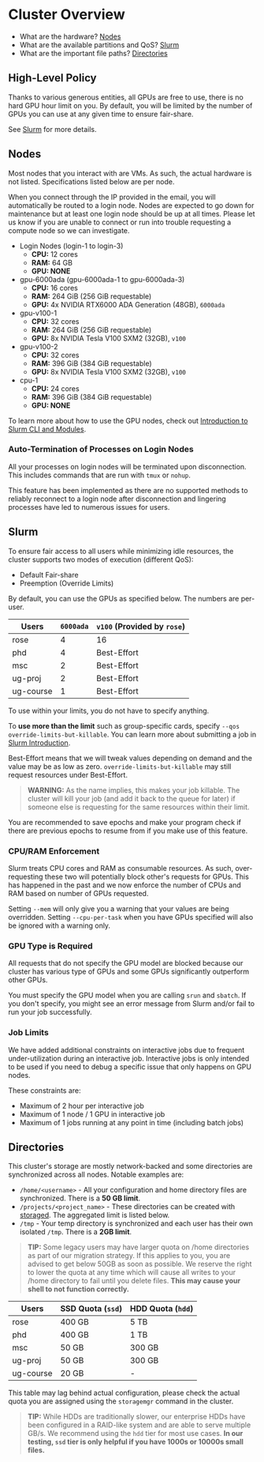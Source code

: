 # Cluster Overview

- What are the hardware? [Nodes](#Nodes)
- What are the available partitions and QoS? [Slurm](#Slurm)
- What are the important file paths? [Directories](#Directories)

## High-Level Policy

Thanks to various generous entities, all GPUs are free to use, there is no hard
GPU hour limit on you. By default, you will be limited by the number of GPUs you
can use at any given time to ensure fair-share.

See [Slurm](#Slurm) for more details.

## Nodes

Most nodes that you interact with are VMs. As such, the actual hardware is not
listed. Specifications listed below are per node.

When you connect through the IP provided in the email, you will automatically be
routed to a login node. Nodes are expected to go down for maintenance but at
least one login node should be up at all times. Please let us know if you are
unable to connect or run into trouble requesting a compute node so we can
investigate.

- Login Nodes (login-1 to login-3)
  - **CPU:** 12 cores
  - **RAM:** 64 GB
  - **GPU: NONE**
- gpu-6000ada (gpu-6000ada-1 to gpu-6000ada-3)
  - **CPU:** 16 cores
  - **RAM:** 264 GiB (256 GiB requestable)
  - **GPU:** 4x NVIDIA RTX6000 ADA Generation (48GB), `6000ada`
- gpu-v100-1
  - **CPU:** 32 cores
  - **RAM:** 264 GiB (256 GiB requestable)
  - **GPU:** 8x NVIDIA Tesla V100 SXM2 (32GB), `v100`
- gpu-v100-2
  - **CPU:** 32 cores
  - **RAM:** 396 GiB (384 GiB requestable)
  - **GPU:** 8x NVIDIA Tesla V100 SXM2 (32GB), `v100`
- cpu-1
  - **CPU:** 24 cores
  - **RAM:** 396 GiB (384 GiB requestable)
  - **GPU: NONE**

To learn more about how to use the GPU nodes, check out
[Introduction to Slurm CLI and Modules](slurm.md).

### Auto-Termination of Processes on Login Nodes

All your processes on login nodes will be terminated upon disconnection. This
includes commands that are run with `tmux` or `nohup`.

This feature has been implemented as there are no supported methods to reliably
reconnect to a login node after disconnection and lingering processes have led
to numerous issues for users.

## Slurm

To ensure fair access to all users while minimizing idle resources, the cluster
supports two modes of execution (different QoS):

- Default Fair-share
- Preemption (Override Limits)

By default, you can use the GPUs as specified below. The numbers are per-user.

| Users     | `6000ada` | `v100` (Provided by `rose`) |
|-----------|-----------|-----------------------------|
| rose      | 4         | 16                          |
| phd       | 4         | Best-Effort                 |
| msc       | 2         | Best-Effort                 |
| ug-proj   | 2         | Best-Effort                 |
| ug-course | 1         | Best-Effort                 |

To use within your limits, you do not have to specify anything.

To **use more than the limit** such as group-specific cards, specify
`--qos override-limits-but-killable`. You can learn more about submitting a job
in [Slurm Introduction](slurm.md).

Best-Effort means that we will tweak values depending on demand and the value
may be as low as zero. `override-limits-but-killable` may still request
resources under Best-Effort.

> **WARNING:** As the name implies, this makes your job killable. The cluster
> will kill your job (and add it back to the queue for later) if someone else is
> requesting for the same resources within their limit.

You are recommended to save epochs and make your program check if there are
previous epochs to resume from if you make use of this feature.

### CPU/RAM Enforcement

Slurm treats CPU cores and RAM as consumable resources. As such, over-requesting
these two will potentially block other's requests for GPUs. This has happened
in the past and we now enforce the number of CPUs and RAM based on number of
GPUs requested.

Setting `--mem` will only give you a warning that your values are being
overridden. Setting `--cpu-per-task` when you have GPUs specified will also
be ignored with a warning only.

### GPU Type is Required

All requests that do not specify the GPU model are blocked because our cluster
has various type of GPUs and some GPUs significantly outperform other GPUs.

You must specify the GPU model when you are calling `srun` and `sbatch`. If you
don't specify, you might see an error message from Slurm and/or fail to run your
job successfully.

### Job Limits

We have added additional constraints on interactive jobs due to frequent
under-utilization during an interactive job. Interactive jobs is only intended
to be used if you need to debug a specific issue that only happens on GPU nodes.

These constraints are:

- Maximum of 2 hour per interactive job
- Maximum of 1 node / 1 GPU in interactive job
- Maximum of 1 jobs running at any point in time (including batch jobs)

## Directories

This cluster's storage are mostly network-backed and some directories are
synchronized across all nodes. Notable examples are:

- `/home/<username>` - All your configuration and home directory files are
  synchronized. There is a **50 GB limit**.
- `/projects/<project_name>` - These directories can be created with
  [storaged](storaged.md). The aggregated limit is listed below.
- `/tmp` - Your temp directory is synchronized and each user has their own
  isolated `/tmp`. There is a **2GB limit**.

> **TIP:** Some legacy users may have larger quota on /home directories as part
> of our migration strategy. If this applies to you, you are advised to get
> below 50GB as soon as possible. We reserve the right to lower the quota at any
> time which will cause all writes to your /home directory to fail until you
> delete files. **This may cause your shell to not function correctly.**

| Users     | SSD Quota (`ssd`) | HDD Quota (`hdd`) |
|-----------|-------------------|-------------------|
| rose      | 400 GB            | 5 TB              |
| phd       | 400 GB            | 1 TB              |
| msc       | 50 GB             | 300 GB            |
| ug-proj   | 50 GB             | 300 GB            |
| ug-course | 20 GB             | \-                |

This table may lag behind actual configuration, please check the actual quota
you are assigned using the `storagemgr` command in the cluster.

> **TIP:** While HDDs are traditionally slower, our enterprise HDDs have been
> configured in a RAID-like system and are able to serve multiple GB/s. We
> recommend using the `hdd` tier for most use cases. **In our testing, `ssd`
> tier is only helpful if you have 1000s or 10000s small files.**
